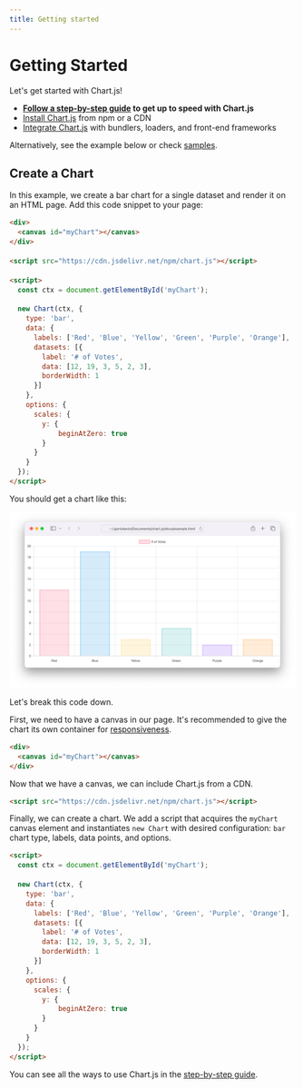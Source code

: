 ```yaml
---
title: Getting started
---
```


# Getting Started

Let's get started with Chart.js!

* **[Follow a step-by-step guide](./usage) to get up to speed with Chart.js**
* [Install Chart.js](./installation) from npm or a CDN 
* [Integrate Chart.js](./integration) with bundlers, loaders, and front-end frameworks

Alternatively, see the example below or check [samples](../samples).

## Create a Chart

In this example, we create a bar chart for a single dataset and render it on an HTML page. Add this code snippet to your page:

```html
<div>
  <canvas id="myChart"></canvas>
</div>

<script src="https://cdn.jsdelivr.net/npm/chart.js"></script>

<script>
  const ctx = document.getElementById('myChart');

  new Chart(ctx, {
    type: 'bar',
    data: {
      labels: ['Red', 'Blue', 'Yellow', 'Green', 'Purple', 'Orange'],
      datasets: [{
        label: '# of Votes',
        data: [12, 19, 3, 5, 2, 3],
        borderWidth: 1
      }]
    },
    options: {
      scales: {
        y: {
            beginAtZero: true
        }
      }
    }
  });
</script>
```

You should get a chart like this:

![example chart](./example-chart.png)

Let's break this code down.

First, we need to have a canvas in our page. It's recommended to give the chart its own container for [responsiveness](../configuration/responsive.md).

```html
<div>
  <canvas id="myChart"></canvas>
</div>
```

Now that we have a canvas, we can include Chart.js from a CDN.

```html
<script src="https://cdn.jsdelivr.net/npm/chart.js"></script>
```

Finally, we can create a chart. We add a script that acquires the `myChart` canvas element and instantiates `new Chart` with desired configuration: `bar` chart type, labels, data points, and options. 

```html
<script>
  const ctx = document.getElementById('myChart');

  new Chart(ctx, {
    type: 'bar',
    data: {
      labels: ['Red', 'Blue', 'Yellow', 'Green', 'Purple', 'Orange'],
      datasets: [{
        label: '# of Votes',
        data: [12, 19, 3, 5, 2, 3],
        borderWidth: 1
      }]
    },
    options: {
      scales: {
        y: {
            beginAtZero: true
        }
      }
    }
  });
</script>
```

You can see all the ways to use Chart.js in the [step-by-step guide](./usage).